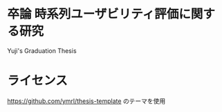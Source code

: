 # 卒論 時系列ユーザビリティ評価に関する研究
Yuji's Graduation Thesis

# ライセンス
https://github.com/ymrl/thesis-template のテーマを使用